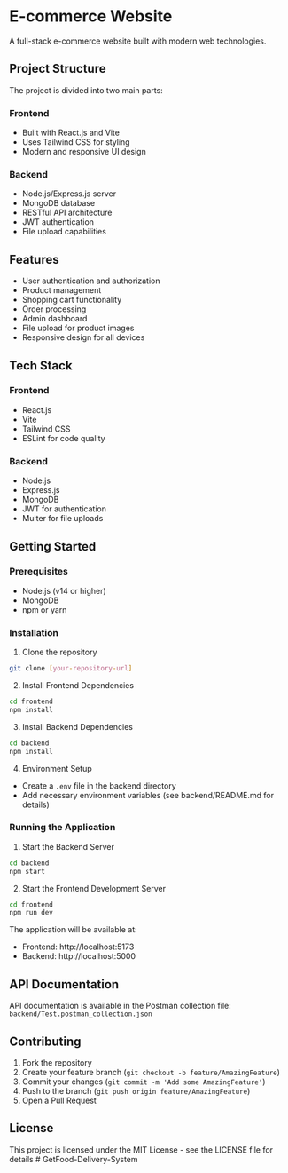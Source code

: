 # E-commerce Website

A full-stack e-commerce website built with modern web technologies.

## Project Structure

The project is divided into two main parts:

### Frontend
- Built with React.js and Vite
- Uses Tailwind CSS for styling
- Modern and responsive UI design

### Backend
- Node.js/Express.js server
- MongoDB database
- RESTful API architecture
- JWT authentication
- File upload capabilities

## Features

- User authentication and authorization
- Product management
- Shopping cart functionality
- Order processing
- Admin dashboard
- File upload for product images
- Responsive design for all devices

## Tech Stack

### Frontend
- React.js
- Vite
- Tailwind CSS
- ESLint for code quality

### Backend
- Node.js
- Express.js
- MongoDB
- JWT for authentication
- Multer for file uploads

## Getting Started

### Prerequisites
- Node.js (v14 or higher)
- MongoDB
- npm or yarn

### Installation

1. Clone the repository
```bash
git clone [your-repository-url]
```

2. Install Frontend Dependencies
```bash
cd frontend
npm install
```

3. Install Backend Dependencies
```bash
cd backend
npm install
```

4. Environment Setup
- Create a `.env` file in the backend directory
- Add necessary environment variables (see backend/README.md for details)

### Running the Application

1. Start the Backend Server
```bash
cd backend
npm start
```

2. Start the Frontend Development Server
```bash
cd frontend
npm run dev
```

The application will be available at:
- Frontend: http://localhost:5173
- Backend: http://localhost:5000

## API Documentation

API documentation is available in the Postman collection file: `backend/Test.postman_collection.json`

## Contributing

1. Fork the repository
2. Create your feature branch (`git checkout -b feature/AmazingFeature`)
3. Commit your changes (`git commit -m 'Add some AmazingFeature'`)
4. Push to the branch (`git push origin feature/AmazingFeature`)
5. Open a Pull Request

## License

This project is licensed under the MIT License - see the LICENSE file for details
#   G e t F o o d - D e l i v e r y - S y s t e m  
 